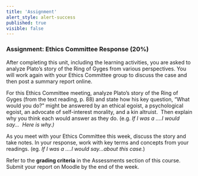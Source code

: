 ```yaml
---
title: 'Assignment'
alert_style: alert-success
published: true
visible: false
---
```



### Assignment: Ethics Committee Response (20%)

After completing this unit, including the learning activities, you are asked to
analyze Plato’s story of the Ring of Gyges from various perspectives. You will
work again with your Ethics Committee group to discuss the case and then post a
summary report online.

For this Ethics Committee meeting, analyze Plato’s story of the Ring of Gyges (from the text reading, p. 88) and state how his key question, “What would you do?” might be answered by an ethical egoist, a psychological egoist, an advocate of self-interest morality, and a kin altruist.  Then explain why you think each would answer as they do. (e.g. *If I was a ….I would say...  Here is why.)*

As you meet with your Ethics Committee this week, discuss the story and take
notes. In your response, work with key terms and concepts from your readings.
(eg. *If I was a ….I would say...about this case.*)

Refer to the **grading criteria** in the Assessments section of this course.
Submit your report on Moodle by the end of the week.
